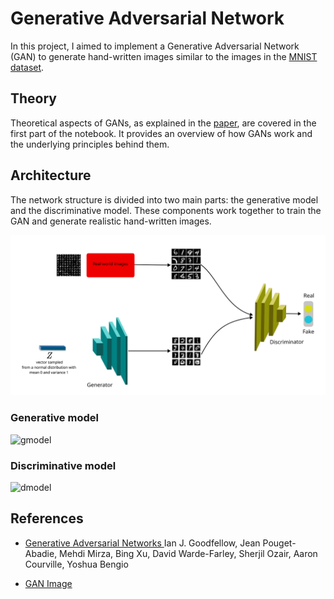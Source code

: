 # Generative Adversarial Network

In this project, I aimed to implement a Generative Adversarial Network (GAN) to generate hand-written images similar to the images in the [MNIST dataset](https://www.tensorflow.org/datasets/catalog/mnist).

## Theory
Theoretical aspects of GANs, as explained in the [paper](https://arxiv.org/abs/1406.2661), are covered in the first part of the notebook. It provides an overview of how GANs work and the underlying principles behind them.

## Architecture
The network structure is divided into two main parts: the generative model and the discriminative model. These components work together to train the GAN and generate realistic hand-written images.

![gan](https://github.com/AmirhosseinKoochakian2003/Generative-Adversarial-Network/blob/master/gan.png)

### Generative model
![gmodel]()

### Discriminative model
![dmodel]()

## References
- [Generative Adversarial Networks ](https://arxiv.org/abs/1406.2661)
Ian J. Goodfellow, Jean Pouget-Abadie, Mehdi Mirza, Bing Xu, David Warde-Farley, Sherjil Ozair, Aaron Courville, Yoshua Bengio

- [GAN Image](https://www.google.com/url?sa=i&url=https%3A%2F%2Fmedium.com%2Fmlearning-ai%2Fgenerative-adversarial-networks-gan-introduction-and-example-3b66f5f235e9&psig=AOvVaw2DiwkBG0Jv5LZWKijswMoG&ust=1706087487049000&source=images&cd=vfe&opi=89978449&ved=0CBUQjhxqFwoTCPCH1baV84MDFQAAAAAdAAAAABAg)

